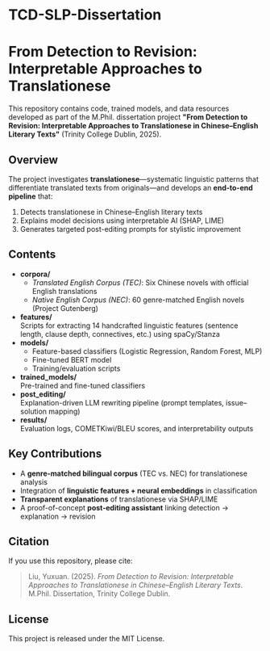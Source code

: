 # TCD-SLP-Dissertation
# From Detection to Revision: Interpretable Approaches to Translationese

This repository contains code, trained models, and data resources developed as part of the M.Phil. dissertation project **"From Detection to Revision: Interpretable Approaches to Translationese in Chinese–English Literary Texts"** (Trinity College Dublin, 2025).

## Overview
The project investigates **translationese**—systematic linguistic patterns that differentiate translated texts from originals—and develops an **end-to-end pipeline** that:
1. Detects translationese in Chinese–English literary texts  
2. Explains model decisions using interpretable AI (SHAP, LIME)  
3. Generates targeted post-editing prompts for stylistic improvement  

## Contents
- **corpora/**  
  - *Translated English Corpus (TEC)*: Six Chinese novels with official English translations  
  - *Native English Corpus (NEC)*: 60 genre-matched English novels (Project Gutenberg)  
- **features/**  
  Scripts for extracting 14 handcrafted linguistic features (sentence length, clause depth, connectives, etc.) using spaCy/Stanza  
- **models/**  
  - Feature-based classifiers (Logistic Regression, Random Forest, MLP)  
  - Fine-tuned BERT model  
  - Training/evaluation scripts  
- **trained_models/**  
  Pre-trained and fine-tuned classifiers 
- **post_editing/**  
  Explanation-driven LLM rewriting pipeline (prompt templates, issue–solution mapping)  
- **results/**  
  Evaluation logs, COMETKiwi/BLEU scores, and interpretability outputs  

## Key Contributions
- A **genre-matched bilingual corpus** (TEC vs. NEC) for translationese analysis  
- Integration of **linguistic features + neural embeddings** in classification  
- **Transparent explanations** of translationese via SHAP/LIME  
- A proof-of-concept **post-editing assistant** linking detection → explanation → revision  

## Citation
If you use this repository, please cite:  
> Liu, Yuxuan. (2025). *From Detection to Revision: Interpretable Approaches to Translationese in Chinese–English Literary Texts*. M.Phil. Dissertation, Trinity College Dublin.

## License
This project is released under the MIT License.  


